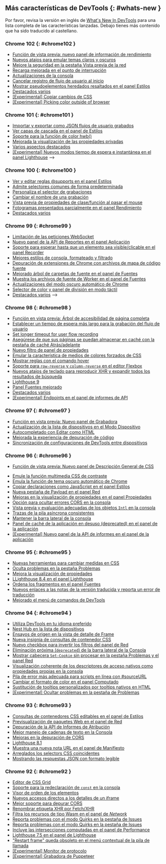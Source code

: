 ## Más características de DevTools {: #whats-new }

Por favor, revisa la versión en inglés de <a href="/tags/new-in-devtools/" translate="no">What's New In DevTools</a> para una lista completa de las características lanzadas. Debajo tienes más contenido que ha sido traducido al castellano.

### Chrome 102 {: #chrome102 }

* [Función de vista previa: nuevo panel de información de rendimiento](/es/blog/new-in-devtools-102/#perf)
* [Nuevos atajos para emular temas claros y oscuros](/es/blog/new-in-devtools-102/#emulation)
* [Mejore la seguridad en la pestaña Vista previa de la red](/es/blog/new-in-devtools-102/#network-preview)
* [Recarga mejorada en el punto de interrupción](/es/blog/new-in-devtools-102/#debugger)
* [Actualizaciones de la consola](/es/blog/new-in-devtools-102/#console)
* [Cancelar registro de flujo de usuario al inicio](/es/blog/new-in-devtools-102/#recorder)
* [Mostrar pseudoelementos heredados resaltados en el panel Estilos](/es/blog/new-in-devtools-102/#pseudo)
* [Destacados varios](/es/blog/new-in-devtools-102/#misc)
* [[Experimental] Copiar cambios de CSS](/es/blog/new-in-devtools-102/#copy)
* [[Experimental] Picking color outside of browser](/es/blog/new-in-devtools-102/#color-picker)

### Chrome 101 {: #chrome101 }

* [Importar y exportar como JSON flujos de usuario grabados](/es/blog/new-in-devtools-101/#recorder)
* [Ver capas de cascada en el panel de Estilos](/es/blog/new-in-devtools-101/#layer)
* [Soporte para la función de color hwb()](/es/blog/new-in-devtools-101/#hwb)
* [Mejorada la visualización de las propiedades privadas](/es/blog/new-in-devtools-101/#private-props)
* [Varios aspectos destacados](/es/blog/new-in-devtools-101/#misc)
* [[Experimental] Nuevos modos tiempo de espera e instantánea en el panel Lighthouse](/es/blog/new-in-devtools-101/#lighthouse) -->


### Chrome 100 {: #chrome100 }

* [Ver y editar reglas @supports en el panel Estilos](/es/blog/new-in-devtools-100/#supports)
* [Admite selectores comunes de forma predeterminada](/es/blog/new-in-devtools-100/#selector)
* [Personaliza el selector de grabaciones](/es/blog/new-in-devtools-100/#customize-selector)
* [Cambiar el nombre de una grabación](/es/blog/new-in-devtools-100/#recorder-rename)
* [Vista previa de propiedades de clase/función al pasar el mouse](/es/blog/new-in-devtools-100/#properties)
* [Fotogramas presentados parcialmente en el panel Rendimiento](/es/blog/new-in-devtools-100/#perf)
* [Destacados varios](/es/blog/new-in-devtools-100/#misc)

### Chrome 99 {: #chrome99 }

* [Limitación de las peticiones WebSocket](/es/blog/new-in-devtools-99/#websocket)
* [Nuevo panel de la API de Reportes en el panel Aplicación](/es/blog/new-in-devtools-99/#reporting-api)
* [Soporte para esperar hasta que un elemento sea visible/clicable en el panel Recorder](/es/blog/new-in-devtools-99/#recorder)
* [Mejores estilos de consola, formateado y filtrado](/es/blog/new-in-devtools-99/#console)
* [Depuración de extensiones de Chrome con archivos de mapa de código fuente](/es/blog/new-in-devtools-99/#extension)
* [Mejorado árbol de carpetas de fuente en el panel de Fuentes](/es/blog/new-in-devtools-99/#source-tree)
* [Muestra los archivos de fuente de Worker en el panel de Fuentes](/es/blog/new-in-devtools-99/#worker-sourcemap)
* [Actualizaciones del modo oscuro automático de Chrome](/es/blog/new-in-devtools-99/#auto-dark-mode)
* [Selector de color y panel de división en modo táctil](/es/blog/new-in-devtools-99/#touch-friendly)
* [Destacados varios](/es/blog/new-in-devtools-99/#misc) -->


### Chrome 98 {: #chrome98 }

* [Función en vista previa: Árbol de accesibilidad de página completa](/es/blog/new-in-devtools-98/#a11y-tree)
* [Establecer un tiempo de espera más largo para la grabación del flujo de usuario](/es/blog/new-in-devtools-98/#changes)
* [Set longer timeout for user flow recording](/es/blog/new-in-devtools-98/#recorder-timeout)
* [Asegúrese de que sus páginas se puedan almacenar en caché con la pestaña de caché Atrás/adelante](/es/blog/new-in-devtools-98/#bfcache)
* [Nuevo filtro de panel de propiedades](/es/blog/new-in-devtools-98/#properties)
* [Emular la característica de medios de colores forzados de CSS](/es/blog/new-in-devtools-98/#forced-colors)
* [Mostrar reglas con el comando hover](/es/blog/new-in-devtools-98/#show-rulers)
* [Soporte para `row-reverse` y `column-reverse` en el editor Flexbox](/es/blog/new-in-devtools-98/#flexbox-editor)
* [Nuevos atajos de teclado para reproducir XHR y expandir todos los resultados de búsqueda](/es/blog/new-in-devtools-98/#shortcuts)
* [Lighthouse 9](/es/blog/new-in-devtools-98/#lighthouse)
* [Panel Fuentes mejorado](/es/blog/new-in-devtools-98/#sources)
* [Destacados varios](/es/blog/new-in-devtools-98/#misc)
* [[Experimental] Endpoints en el panel de informes de API](/es/blog/new-in-devtools-98/#reporting-api)


### Chrome 97 {: #chrome97 }

* [Función en vista previa: Nuevo panel de Grabadora](/es/blog/new-in-devtools-97/#recorder)
* [Actualización de la lista de dispositivos en el Modo Dispositivo](/es/blog/new-in-devtools-97/#device)
* [Autocompletado con Editar como HTML](/es/blog/new-in-devtools-97/#code-completion)
* [Mejorada la experiencia de depuración de código](/es/blog/new-in-devtools-97/#debugging)
* [Sincronización de configuraciones de DevTools entre dispositivos](/es/blog/new-in-devtools-97/#sync)


### Chrome 96 {: #chrome96 }

* [Función de vista previa: Nuevo panel de Descripción General de CSS](/es/blog/new-in-devtools-96/#css-overview)
<!-- * [Restored and improved CSS length edit and copy experince](/es/blog/new-in-devtools-966/#length) -->
* [Emule la función multimedia CSS de contraste](/es/blog/new-in-devtools-96/#prefers-contrast)
* [Emula la función de tema oscuro automático de Chrome](/es/blog/new-in-devtools-96/#auto-dark-mode)
* [Copiar declaraciones como JavaScript en el panel Estilos](/es/blog/new-in-devtools-96/#copy-as-js)
* [Nueva pestaña de Payload en el panel Red](/es/blog/new-in-devtools-96/#payload)
* [Mejoras en la visualización de propiedades en el panel Propiedades](/es/blog/new-in-devtools-96/#properties)
* [Opción para ocultar errores CORS en la consola](/es/blog/new-in-devtools-96/#hide-cors-errors)
* [Vista previa y evaluación adecuadas de los objetos `Intl` en la consola](/es/blog/new-in-devtools-96/#intl)
* [Trazas de la pila asíncrona consistentes](/es/blog/new-in-devtools-96/#async)
* [Mantener la barra lateral de la consola](/es/blog/new-in-devtools-96/#console-sidebar)
* [Panel de caché de la aplicación en desuso (deprecated) en el panel de la aplicación](/es/blog/new-in-devtools-96/#app-cache)
* [[Experimental] Nuevo panel de la API de informes en el panel de la aplicación](/es/blog/new-in-devtools-96/#reporting-api)


### Chrome 95 {: #chrome95 }

* [Nuevas herramientas para cambiar medidas en CSS](/es/blog/new-in-devtools-95/#length)
* [Oculta problemas en la pestaña Problemas](/es/blog/new-in-devtools-95/#hide-issues)
* [Mejora la visualización de propiedades](/es/blog/new-in-devtools-95/#properties)
* [LLighthouse 8.4 en el panel Lighthouse](/es/blog/new-in-devtools-95/#lighthouse)
* [Ordena los fragmentos en el panel Fuentes](/es/blog/new-in-devtools-95/#snippets)
* [Nuevos enlaces a las notas de la versión traducida y reporta un error de traducción](/es/blog/new-in-devtools-95/#localized)
* [Mejorado el menú de comandos de DevTools](/es/blog/new-in-devtools-95/#command-menu)


### Chrome 94 {: #chrome94 }

* [Utiliza DevTools en tu idioma preferido](/es/blog/new-in-devtools-94/#localized)
* [Nest Hub en la lista de dispositivos](/es/blog/new-in-devtools-94/#nest-hub)
* [Ensayos de origen en la vista de detalle de Frame](/es/blog/new-in-devtools-94/#origin-trials)
* [Nueva insignia de consultas de contenedor CSS](/es/blog/new-in-devtools-94/#container-queries)
* [Nuevo checkbox para invertir los filtros del panel de Red](/es/blog/new-in-devtools-94/#nvert-network-filter)
* [Eliminación próxima (`deprecated`) de la barra lateral de la Consola](/es/blog/new-in-devtools-94/#deprecated)
* [Mostrar cabecera `Set-Cookie` sin procesar en la pestaña Problemas y el panel Red](/es/blog/new-in-devtools-94/#raw-cookies)
* [Visualización coherente de los descriptores de acceso nativos como propiedades propias en la consola](/es/blog/new-in-devtools-94/#native-accessors)
* [Pila de error más adecuada para scripts en línea con #sourceURL](/es/blog/new-in-devtools-94/#inline-script)
* [Cambiar el formato de color en el panel Computado](/es/blog/new-in-devtools-94/#color-unit)
* [Sustitución de tooltips personalizados por tooltips nativos en HTML](/es/blog/new-in-devtools-94/#tooltip)
* [[Experimental] Ocultar problemas en la pestaña de Problemas](/es/blog/new-in-devtools-94/#hide-issues)

### Chrome 93 {: #chrome93 }

* [Consultas de contenedores CSS editables en el panel de Estilos](/es/blog/new-in-devtools-93/#container-queries)
* [Previsualización de paquetes Web en el panel de Red](/es/blog/new-in-devtools-93/#web-bundle)
* [Depuración de la API de Informes de Atribución](/es/blog/new-in-devtools-93/#attribution-reporting)
* [Mejor manejo de cadenas de texto en la Consola](/es/blog/new-in-devtools-93/#string)
* [Mejoras en la depuración de CORS](/es/blog/new-in-devtools-93/#cors)
* [Lighthouse 8.1](/es/blog/new-in-devtools-93/#lighthouse)
* [Muestra una nueva nota URL en el panel de Manifiesto](/es/blog/new-in-devtools-93/#new-note-url)
* [Arreglados los selectors CSS coincidentes](/es/blog/new-in-devtools-93/#matching-selectors)
* [Mostrando las respuestas JSON con formato legible](/es/blog/new-in-devtools-93/#pretty-print-json)

### Chrome 92 {: #chrome92 }

* [Editor de CSS Grid](/es/blog/new-in-devtools-92/#grid-editor)
* [Soporte para la redeclaración de `const` en la consola](/es/blog/new-in-devtools-92/#const-redeclaration)
* [Visor de orden de los elementos](/es/blog/new-in-devtools-92/#source-order)
* [Nuevos accesos directos a los detalles de un iframe](/es/blog/new-in-devtools-92/#frame-details)
* [Mejor soporte para depurar CORS](/es/blog/new-in-devtools-92/#cors)
* [Renombrar etiqueta XHR por Fetch/XHR](/es/blog/new-in-devtools-92/#fetch-xhr)
* [Filtra los recursos de tipo Wasm en el panel de *Network*](/es/blog/new-in-devtools-92/#wasm)
* [Reporta problemas con el modo Quirks en la pestaña de Issues](/es/blog/new-in-devtools-92/#sec-ua-ch)
* [Reporta problemas con el modo Quirks en la pestaña de Issues](/es/blog/new-in-devtools-92/#quirks-mode)
* [Incluye las intersecciones computadas en el panel de Performance](/es/blog/new-in-devtools-92/#computed-intersections)
* [Lighthouse 7.5 en el panel de Lighthouse](/es/blog/new-in-devtools-92/#lighthouse)
* ["Restart frame" queda obsoleto en el menú contextual de la pila de llamada](/es/blog/new-in-devtools-92/#restart-frame)
* [[Experimental] Monitor de protocolo](/es/blog/new-in-devtools-92/#protocol-monitor)
* [[Experimental] Grabadora de Puppeteer](/es/blog/new-in-devtools-92/#puppeteer-recorder)

